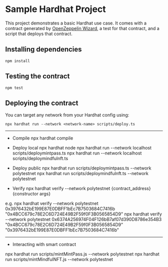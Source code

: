 # Sample Hardhat Project

This project demonstrates a basic Hardhat use case. It comes with a contract generated by [OpenZeppelin Wizard](https://wizard.openzeppelin.com/), a test for that contract, and a script that deploys that contract.

## Installing dependencies

```
npm install
```

## Testing the contract

```
npm test
```

## Deploying the contract

You can target any network from your Hardhat config using:

```
npx hardhat run --network <network-name> scripts/deploy.ts
```
--------------

- Compile
npx hardhat compile

- Deploy local
npx hardhat node
npx hardhat run --network localhost scripts/deploymintpass.ts
npx hardhat run --network localhost scripts/deploymindfulnft.ts

- Deploy public
npx hardhat run scripts/deploymintpass.ts --network polytestnet
npx hardhat run scripts/deploymindfulnft.ts --network polytestnet

- Verify
npx hardhat verify --network polytestnet {contract_address} {constructor args}

e.g. npx hardhat verify --network polytestnet 0x3976432bE199E87E0DBFF1bEc7B7503684C7416b "0x4BCC679c78E2C6D724E49B2F59f0F3B0565854D9"
npx hardhat verify --network polytestnet 0x6374A256974F04F126bB7af07d390D8786e354B3 "0x4BCC679c78E2C6D724E49B2F59f0F3B0565854D9" "0x3976432bE199E87E0DBFF1bEc7B7503684C7416b"

--------------
- Interacting with smart contract

npx hardhat run scripts/mintMintPass.js --network polytestnet
npx hardhat run scripts/mintMindfulNFT.js --network polytestnet